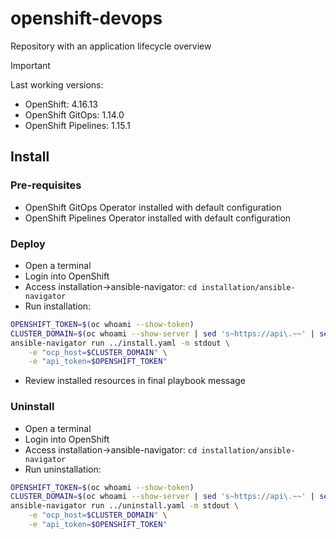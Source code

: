 # openshift-devops
Repository with an application lifecycle overview


> [!IMPORTANT]  
> Last working versions: 
> - OpenShift: 4.16.13
> - OpenShift GitOps: 1.14.0
> - OpenShift Pipelines: 1.15.1 

## Install

### Pre-requisites
- OpenShift GitOps Operator installed with default configuration
- OpenShift Pipelines Operator installed with default configuration


### Deploy

- Open a terminal
- Login into OpenShift
- Access installation->ansible-navigator: `cd installation/ansible-navigator`
- Run installation:
```sh
OPENSHIFT_TOKEN=$(oc whoami --show-token)
CLUSTER_DOMAIN=$(oc whoami --show-server | sed 's~https://api\.~~' | sed 's~:.*~~')
ansible-navigator run ../install.yaml -m stdout \
    -e "ocp_host=$CLUSTER_DOMAIN" \
    -e "api_token=$OPENSHIFT_TOKEN"
```
- Review installed resources in final playbook message

### Uninstall

- Open a terminal
- Login into OpenShift
- Access installation->ansible-navigator: `cd installation/ansible-navigator`
- Run uninstallation: 
```sh
OPENSHIFT_TOKEN=$(oc whoami --show-token)
CLUSTER_DOMAIN=$(oc whoami --show-server | sed 's~https://api\.~~' | sed 's~:.*~~')
ansible-navigator run ../uninstall.yaml -m stdout \
    -e "ocp_host=$CLUSTER_DOMAIN" \
    -e "api_token=$OPENSHIFT_TOKEN"
```

